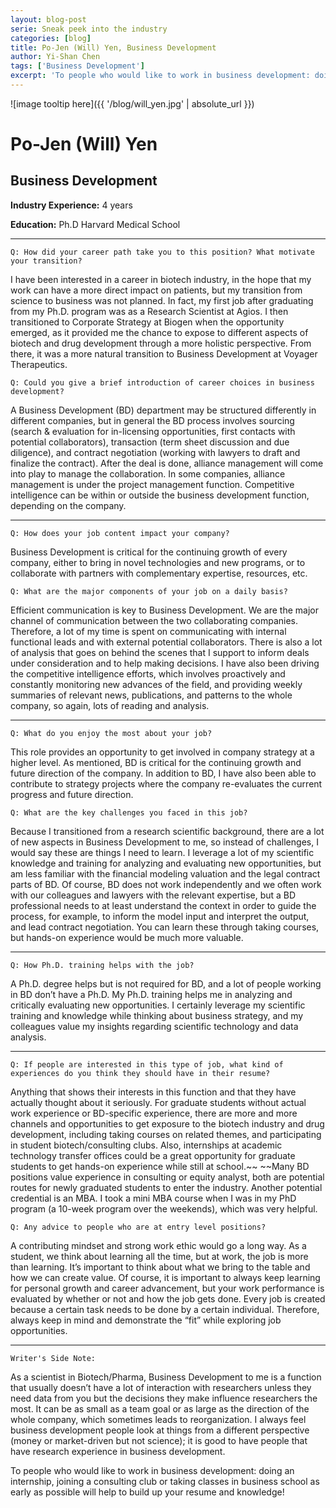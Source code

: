 ```yaml
---
layout: blog-post
serie: Sneak peek into the industry
categories: [blog]
title: Po-Jen (Will) Yen, Business Development
author: Yi-Shan Chen
tags: ['Business Development']
excerpt: 'To people who would like to work in business development: doing an internship, joining a consulting club or taking classes in business school as early as possible will help to build up your resume and knowledge!'
---
```


![image tooltip here]({{ '/blog/will_yen.jpg' | absolute_url }})

# Po-Jen (Will) Yen
## Business Development

**Industry Experience:** 4 years

**Education:** Ph.D Harvard Medical School

---

`Q: How did your career path take you to this position? What motivate your transition?`

I have been interested in a career in biotech industry, in the hope that my work can have a more direct impact on patients, but my transition from science to business was not planned. In fact, my first job after graduating from my Ph.D. program was as a Research Scientist at Agios. I then transitioned to Corporate Strategy at Biogen when the opportunity emerged, as it provided me the chance to expose to different aspects of biotech and drug development through a more holistic perspective. From there, it was a more natural transition to Business Development at Voyager Therapeutics. 


`Q: Could you give a brief introduction of career choices in business development?`

A Business Development (BD) department may be structured differently in different companies, but in general the BD process involves sourcing (search & evaluation for in-licensing opportunities, first contacts with potential collaborators), transaction (term sheet discussion and due diligence), and contract negotiation (working with lawyers to draft and finalize the contract). After the deal is done, alliance management will come into play to manage the collaboration. In some companies, alliance management is under the project management function. Competitive intelligence can be within or outside the business development function, depending on the company.

---

`Q: How does your job content impact your company?`

Business Development is critical for the continuing growth of every company, either to bring in novel technologies and new programs, or to collaborate with partners with complementary expertise, resources, etc.


`Q: What are the major components of your job on a daily basis?`

Efficient communication is key to Business Development. We are the major channel of communication between the two collaborating companies. Therefore, a lot of my time is spent on communicating with internal functional leads and with external potential collaborators. There is also a lot of analysis that goes on behind the scenes that I support to inform deals under consideration and to help making decisions. I have also been driving the competitive intelligence efforts, which involves proactively and constantly monitoring new advances of the field, and providing weekly summaries of relevant news, publications, and patterns to the whole company, so again, lots of reading and analysis.

---

`Q: What do you enjoy the most about your job?`

This role provides an opportunity to get involved in company strategy at a higher level. As mentioned, BD is critical for the continuing growth and future direction of the company. In addition to BD, I have also been able to contribute to strategy projects where the company re-evaluates the current progress and future direction.


`Q: What are the key challenges you faced in this job?`

Because I transitioned from a research scientific background, there are a lot of new aspects in Business Development to me, so instead of challenges, I would say these are things I need to learn. I leverage a lot of my scientific knowledge and training for analyzing and evaluating new opportunities, but am less familiar with the financial modeling valuation and the legal contract parts of BD. Of course, BD does not work independently and we often work with our colleagues and lawyers with the relevant expertise, but a BD professional needs to at least understand the context in order to guide the process, for example, to inform the model input and interpret the output, and lead contract negotiation. You can learn these through taking courses, but hands-on experience would be much more valuable. 

---

`Q: How Ph.D. training helps with the job?`

A Ph.D. degree helps but is not required for BD, and a lot of people working in BD don’t have a Ph.D. My Ph.D. training helps me in analyzing and critically evaluating new opportunities. I certainly leverage my scientific training and knowledge while thinking about business strategy, and my colleagues value my insights regarding scientific technology and data analysis.  

---

`Q: If people are interested in this type of job, what kind of experiences do you think they should have in their resume?`

Anything that shows their interests in this function and that they have actually thought about it seriously. For graduate students without actual work experience or BD-specific experience, there are more and more channels and opportunities to get exposure to the biotech industry and drug development, including taking courses on related themes, and participating in student biotech/consulting clubs. Also, internships at academic technology transfer offices could be a great opportunity for graduate students to get hands-on experience while still at school.~~ ~~Many BD positions value experience in consulting or equity analyst, both are potential routes for newly graduated students to enter the industry. Another potential credential is an MBA. I took a mini MBA course when I was in my PhD program (a 10-week program over the weekends), which was very helpful. 


`Q: Any advice to people who are at entry level positions?`

A contributing mindset and strong work ethic would go a long way. As a student, we think about learning all the time, but at work, the job is more than learning. It’s important to think about what we bring to the table and how we can create value. Of course, it is important to always keep learning for personal growth and career advancement, but your work performance is evaluated by whether or not and how the job gets done. Every job is created because a certain task needs to be done by a certain individual. Therefore, always keep in mind and demonstrate the “fit” while exploring job opportunities. 

---

`Writer's Side Note:`

As a scientist in Biotech/Pharma, Business Development to me is a function that usually doesn’t have a lot of interaction with researchers unless they need data from you but the decisions they make influence researchers the most. It can be as small as a team goal or as large as the direction of the whole company, which sometimes leads to reorganization. I always feel business development people look at things from a different perspective (money or market-driven but not science); it is good to have people that have research experience in business development.

To people who would like to work in business development: doing an internship, joining a consulting club or taking classes in business school as early as possible will help to build up your resume and knowledge!   

